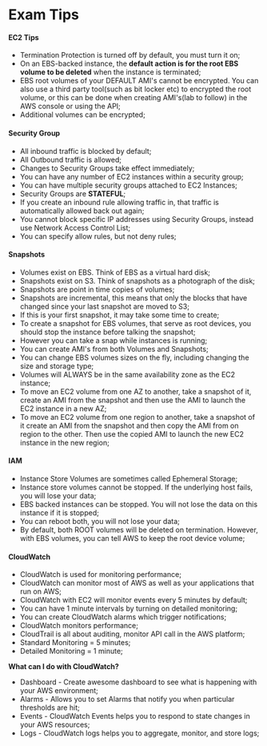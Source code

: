 # Exam Tips

#### EC2 Tips  

* Termination Protection is turned off by default, you must turn it on;  
* On an EBS-backed instance, the **default action is for the root EBS volume to be deleted** when the instance is terminated;  
* EBS root volumes of your DEFAULT AMI's cannot be encrypted. You can also use a third party tool(such as bit locker etc) to encrypted the root volume, or this can be done when creating AMI's(lab to follow) in the AWS console or using the API;  
* Additional volumes can be encrypted;  


#### Security Group  

* All inbound traffic is blocked by default;  
* All Outbound traffic is allowed;  
* Changes to Security Groups take effect immediately;  
* You can have any number of EC2 instances within a security group;  
* You can have multiple security groups attached to EC2 Instances;  
* Security Groups are **STATEFUL**;  
* If you create an inbound rule allowing traffic in, that traffic is automatically allowed back out again;  
* You cannot block specific IP addresses using Security Groups, instead use Network Access Control List;  
* You can specify allow rules, but not deny rules;


#### Snapshots  

* Volumes exist on EBS. Think of EBS as a virtual hard disk;  
* Snapshots exist on S3. Think of snapshots as a photograph of the disk;  
* Snapshots are point in time copies of volumes;  
* Snapshots are incremental, this means that only the blocks that have changed since your last snapshot are moved to S3;   
* If this is your first snapshot, it may take some time to create;  
* To create a snapshot for EBS volumes, that serve as root devices, you should stop the instance before talking the snapshot;  
* However  you can take a snap while instances is running;  
* You can create AMI's from both Volumes and Snapshots;  
* You can change EBS volumes sizes on the fly, including changing the size and storage type;  
* Volumes will ALWAYS be in the same availability zone as the EC2 instance;  
* To move an EC2 volume from one AZ to another, take a snapshot of it, create an AMI from the snapshot and then use the AMI to launch the EC2 instance in a new AZ;  
* To move an EC2 volume from one region to another, take a snapshot of it create an AMI from the snapshot and then copy the AMI from on region to the other. Then use the copied AMI to launch the new EC2 instance in the new region;

#### IAM  

* Instance Store Volumes are sometimes called Ephemeral Storage;  
* Instance store volumes cannot be stopped. If the underlying host fails, you will lose your data;  
* EBS backed instances can be stopped. You will not lose the data on this instance if it is stopped;  
* You can reboot both, you will not lose your data;  
* By default, both ROOT volumes will be deleted on termination. However, with EBS volumes, you can tell AWS to keep the root device volume;


#### CloudWatch  

* CloudWatch is used for monitoring performance;  
* CloudWatch can monitor most of AWS as well as your applications that run on AWS;  
* CloudWatch with EC2 will monitor events every 5 minutes by default;  
* You can have 1 minute intervals by turning on detailed monitoring;  
* You can create CloudWatch alarms which trigger notifications;  
* CloudWatch monitors performance;  
* CloudTrail is all about auditing, monitor API call in the AWS platform;  
* Standard Monitoring = 5 minutes;  
* Detailed Monitoring  = 1 minute;

**What can I do with CloudWatch?**   

* Dashboard - Create awesome  dashboard to see what is happening with your AWS environment;  
* Alarms - Allows you to set Alarms that notify you when particular thresholds are hit;  
* Events - CloudWatch Events helps you to respond to state changes in your AWS resources;  
* Logs - CloudWatch logs helps you to aggregate, monitor, and store logs;  
